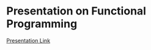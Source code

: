 # Presentation on Functional Programming
[Presentation Link](https://rolfed.github.io/pr-functional-programming)